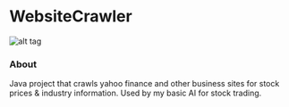 # WebsiteCrawler

![alt tag](http://i.imgur.com/a9xqDaq.jpg)

### About

Java project that crawls yahoo finance and other business sites for stock prices &amp; industry information. Used by my basic AI for stock trading.

